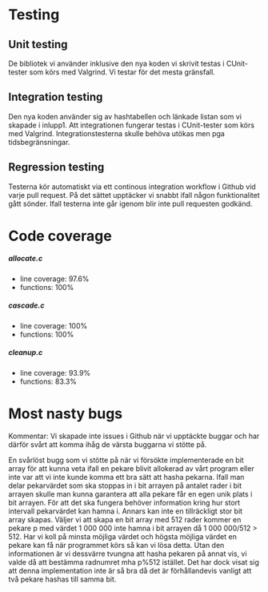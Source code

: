 # Testing

## Unit testing
De bibliotek vi använder inklusive den nya koden vi skrivit testas i CUnit-tester som körs med Valgrind. Vi testar för det mesta gränsfall.

## Integration testing
Den nya koden använder sig av hashtabellen och länkade listan som vi skapade i inlupp1. Att integrationen fungerar testas i CUnit-tester som körs med Valgrind. Integrationstesterna skulle behöva utökas men pga tidsbegränsningar.

## Regression testing
Testerna kör automatiskt via ett continous integration workflow i Github vid varje pull request. På det sättet upptäcker vi snabbt ifall någon funktionalitet gått sönder. Ifall testerna inte går igenom blir inte pull requesten godkänd.

# Code coverage
##### allocate.c
- line coverage: 97.6%
- functions: 100%
##### cascade.c
- line coverage: 100%
- functions: 100%
##### cleanup.c
- line coverage: 93.9%
- functions: 83.3%

# Most nasty bugs
Kommentar: Vi skapade inte issues i Github när vi upptäckte buggar och har därför svårt att komma ihåg de värsta buggarna vi stötte på.

En svårlöst bugg som vi stötte på när vi försökte implementerade en bit array för att kunna veta ifall en pekare blivit allokerad av vårt program eller inte var att vi inte kunde komma ett bra sätt att hasha pekarna. Ifall man delar pekarvärdet som ska stoppas in i bit arrayen på antalet rader i bit arrayen skulle man kunna garantera att alla pekare får en egen unik plats i bit arrayen. För att det ska fungera behöver information kring hur stort intervall pekarvärdet kan hamna i. Annars kan inte en tillräckligt stor bit array skapas. Väljer vi att skapa en bit array med 512 rader kommer en pekare p med värdet 1 000 000 inte hamna i bit arrayen då 1 000 000/512 > 512. Har vi koll på minsta möjliga värdet och högsta möjliga värdet en pekare kan få när programmet körs så kan vi lösa detta. Utan den informationen är vi dessvärre tvungna att hasha pekaren på annat vis, vi valde då att bestämma radnumret mha p%512 istället. Det har dock visat sig att denna implementation inte är så bra då det är förhållandevis vanligt att två pekare hashas till samma bit.
